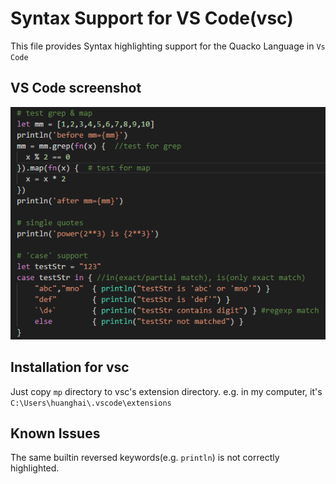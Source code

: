 # Syntax Support for VS Code(vsc)

This file provides Syntax highlighting support for the Quacko Language in `Vs Code`

## VS Code screenshot

![VS Code screenshot](screenshot.png)


## Installation for vsc

Just copy `mp` directory to vsc's extension directory.
e.g. in my computer, it's `C:\Users\huanghai\.vscode\extensions`

## Known Issues

The same builtin reversed keywords(e.g. `println`) is not correctly
highlighted.